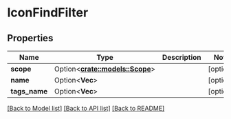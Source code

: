 # IconFindFilter

## Properties

Name | Type | Description | Notes
------------ | ------------- | ------------- | -------------
**scope** | Option<[**crate::models::Scope**](Scope.md)> |  | [optional]
**name** | Option<**Vec<String>**> |  | [optional]
**tags_name** | Option<**Vec<String>**> |  | [optional]

[[Back to Model list]](../README.md#documentation-for-models) [[Back to API list]](../README.md#documentation-for-api-endpoints) [[Back to README]](../README.md)


